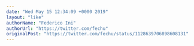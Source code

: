 ```yaml
---
date: "Wed May 15 12:34:09 +0000 2019"
layout: "like"
authorName: "Federico Ini"
authorUrl: "https://twitter.com/fechu"
originalPost: "https://twitter.com/fechu/status/1128639706898608131"
---
```

